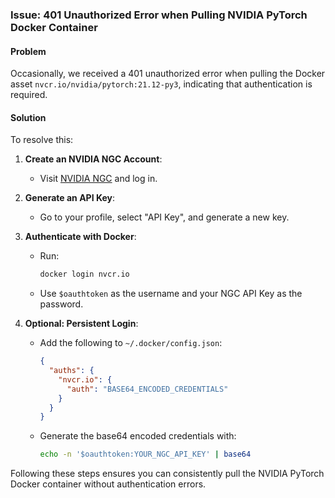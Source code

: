 ### Issue: 401 Unauthorized Error when Pulling NVIDIA PyTorch Docker Container

#### Problem
Occasionally, we received a 401 unauthorized error when pulling the Docker asset `nvcr.io/nvidia/pytorch:21.12-py3`, indicating that authentication is required.

#### Solution
To resolve this:

1. **Create an NVIDIA NGC Account**:
   - Visit [NVIDIA NGC](https://ngc.nvidia.com/) and log in.

2. **Generate an API Key**:
   - Go to your profile, select "API Key", and generate a new key.

3. **Authenticate with Docker**:
   - Run:
     ```bash
     docker login nvcr.io
     ```
   - Use `$oauthtoken` as the username and your NGC API Key as the password.

4. **Optional: Persistent Login**:
   - Add the following to `~/.docker/config.json`:
     ```json
     {
       "auths": {
         "nvcr.io": {
           "auth": "BASE64_ENCODED_CREDENTIALS"
         }
       }
     }
     ```
   - Generate the base64 encoded credentials with:
     ```bash
     echo -n '$oauthtoken:YOUR_NGC_API_KEY' | base64
     ```

Following these steps ensures you can consistently pull the NVIDIA PyTorch Docker container without authentication errors.